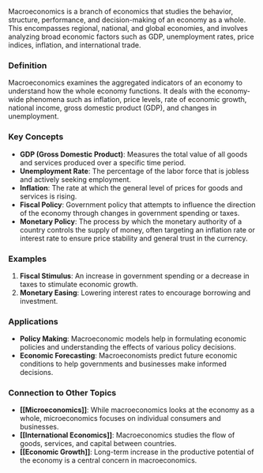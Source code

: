 Macroeconomics is a branch of economics that studies the behavior, structure, performance, and decision-making of an economy as a whole. This encompasses regional, national, and global economies, and involves analyzing broad economic factors such as GDP, unemployment rates, price indices, inflation, and international trade.

### Definition

Macroeconomics examines the aggregated indicators of an economy to understand how the whole economy functions. It deals with the economy-wide phenomena such as inflation, price levels, rate of economic growth, national income, gross domestic product (GDP), and changes in unemployment.

### Key Concepts

- **GDP (Gross Domestic Product)**: Measures the total value of all goods and services produced over a specific time period.
- **Unemployment Rate**: The percentage of the labor force that is jobless and actively seeking employment.
- **Inflation**: The rate at which the general level of prices for goods and services is rising.
- **Fiscal Policy**: Government policy that attempts to influence the direction of the economy through changes in government spending or taxes.
- **Monetary Policy**: The process by which the monetary authority of a country controls the supply of money, often targeting an inflation rate or interest rate to ensure price stability and general trust in the currency.

### Examples

1. **Fiscal Stimulus**: An increase in government spending or a decrease in taxes to stimulate economic growth.
2. **Monetary Easing**: Lowering interest rates to encourage borrowing and investment.

### Applications

- **Policy Making**: Macroeconomic models help in formulating economic policies and understanding the effects of various policy decisions.
- **Economic Forecasting**: Macroeconomists predict future economic conditions to help governments and businesses make informed decisions.

### Connection to Other Topics

- **[[Microeconomics]]**: While macroeconomics looks at the economy as a whole, microeconomics focuses on individual consumers and businesses.
- **[[International Economics]]**: Macroeconomics studies the flow of goods, services, and capital between countries.
- **[[Economic Growth]]**: Long-term increase in the productive potential of the economy is a central concern in macroeconomics.